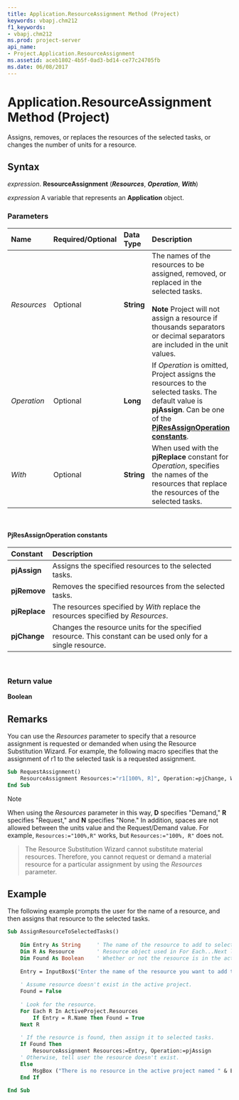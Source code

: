 ```yaml
---
title: Application.ResourceAssignment Method (Project)
keywords: vbapj.chm212
f1_keywords:
- vbapj.chm212
ms.prod: project-server
api_name:
- Project.Application.ResourceAssignment
ms.assetid: aceb1802-4b5f-0ad3-bd14-ce77c24705fb
ms.date: 06/08/2017
---
```



# Application.ResourceAssignment Method (Project)

Assigns, removes, or replaces the resources of the selected tasks, or changes the number of units for a resource.

## Syntax

_expression_. **ResourceAssignment** (**_Resources_**, **_Operation_**, **_With_**)

_expression_ A variable that represents an **Application** object.


### Parameters

|**Name**|**Required/Optional**|**Data Type**|**Description**|
|:-----|:-----|:-----|:-----|
| _Resources_|Optional|**String**|The names of the resources to be assigned, removed, or replaced in the selected tasks. <br/><br/>**Note**  Project will not assign a resource if thousands separators or decimal separators are included in the unit values.|
| _Operation_|Optional|**Long**|If _Operation_ is omitted, Project assigns the resources to the selected tasks. The default value is **pjAssign**. Can be one of the **[PjResAssignOperation constants](#pjresassignoperation-constants)**.|
| _With_|Optional|**String**|When used with the **pjReplace** constant for _Operation_, specifies the names of the resources that replace the resources of the selected tasks.|

<br/>

#### PjResAssignOperation constants

|**Constant**|**Description**|
|:-----|:-----|
|**pjAssign**|Assigns the specified resources to the selected tasks.|
|**pjRemove**|Removes the specified resources from the selected tasks.|
|**pjReplace**|The resources specified by _With_ replace the resources specified by _Resources_.|
|**pjChange**|Changes the resource units for the specified resource. This constant can be used only for a single resource.|

<br/>

### Return value

 **Boolean**


## Remarks

You can use the _Resources_ parameter to specify that a resource assignment is requested or demanded when using the Resource Substitution Wizard. For example, the following macro specifies that the assignment of r1 to the selected task is a requested assignment.

```vb
Sub RequestAssignment()
    ResourceAssignment Resources:="r1[100%, R]", Operation:=pjChange, With:="" 
End Sub
```

> [!NOTE]
> When using the _Resources_ parameter in this way, **D** specifies "Demand," **R** specifies "Request," and **N** specifies "None." In addition, spaces are not allowed between the units value and the Request/Demand value. For example, `Resources:="100%,R"` works, but `Resources:="100%, R"` does not.

> The Resource Substitution Wizard cannot substitute material resources. Therefore, you cannot request or demand a material resource for a particular assignment by using the _Resources_ parameter.


## Example

The following example prompts the user for the name of a resource, and then assigns that resource to the selected tasks.


```vb
Sub AssignResourceToSelectedTasks() 
 
    Dim Entry As String     ' The name of the resource to add to selected tasks 
    Dim R As Resource       ' Resource object used in For Each...Next loop 
    Dim Found As Boolean    ' Whether or not the resource is in the active project 
 
    Entry = InputBox$("Enter the name of the resource you want to add to the selected tasks.") 
     
    ' Assume resource doesn't exist in the active project. 
    Found = False 
 
    ' Look for the resource. 
    For Each R In ActiveProject.Resources 
        If Entry = R.Name Then Found = True 
    Next R 
 
    ' If the resource is found, then assign it to selected tasks. 
    If Found Then 
        ResourceAssignment Resources:=Entry, Operation:=pjAssign 
    ' Otherwise, tell user the resource doesn't exist. 
    Else 
        MsgBox ("There is no resource in the active project named " & Entry & ".") 
    End If 
     
End Sub
```


